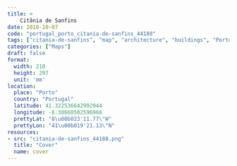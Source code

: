 ```yaml
---
title: > 
    Citânia de Sanfins
date: 2018-10-07
code: "portugal_porto_citania-de-sanfins_44188"
tags: ["citania-de-sanfins", "map", "architecture", "buildings", "Porto", "Portugal"]
categories: ["Maps"]
draft: false
format:
  width: 210
  height: 297
  unit: 'mm'
location:
  place: "Porto"
  country: "Portugal"
  latitude: 41.322536642992944
  longitude: -8.38660502596966
  prettyLat: "8\u00b023'11.77\"W"
  prettyLon: "41\u00b019'21.13\"N"
resources:
- src: "citania-de-sanfins_44188.png"
  title: "Cover"
  name: cover
---
```

